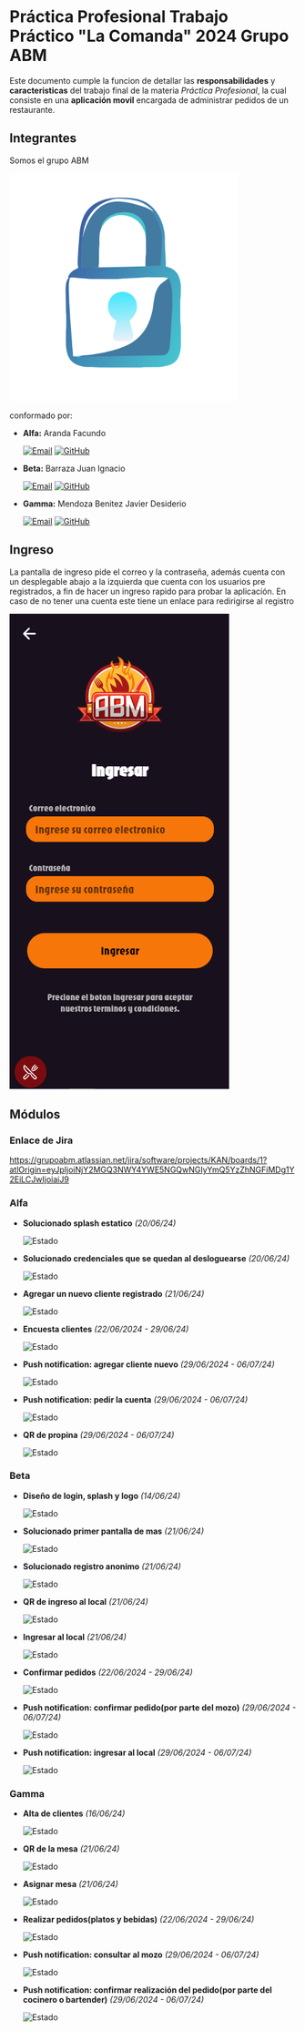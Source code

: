 # Práctica Profesional Trabajo Práctico "La Comanda" 2024 Grupo ABM

Este documento cumple la funcion de detallar las **responsabilidades** y **caracteristicas** del trabajo final de la materia _Práctica Profesional_, la cual consiste en una **aplicación movil** encargada de administrar pedidos de un restaurante. 

## Integrantes
Somos el grupo ABM 

<img src="src/assets/img/splashanimated.png" width="400px"> 

conformado por:

- **Alfa:** Aranda Facundo

  <a href="facundoaranda67@gmail.com"><img alt="Email" src="https://img.shields.io/badge/Gmail-facundoaranda67@gmail.com-blue?style=flat-square&logo=gmail"></a>
<a href="https://github.com/facundoaranda2002"><img alt="GitHub" src="https://img.shields.io/badge/GitHub-facundoaranda2002-black?style=flat-square&logo=github"></a>
- **Beta:** Barraza Juan Ignacio

  <a href="juanignaciobarraza99@gmail.com"><img alt="Email" src="https://img.shields.io/badge/Gmail-juanignaciobarraza99@gmail.com-blue?style=flat-square&logo=gmail"></a>
<a href="https://github.com/juanbarraza78"><img alt="GitHub" src="https://img.shields.io/badge/GitHub-juanbarraza78-black?style=flat-square&logo=github"></a>
- **Gamma:** Mendoza Benitez Javier Desiderio

  <a href="javier.mendoza.benitez@gmail.com"><img alt="Email" src="https://img.shields.io/badge/Gmail-javier.mendoza.benitez@gmail.com-blue?style=flat-square&logo=gmail"></a>
<a href="https://github.com/JavierMendozaBenitez"><img alt="GitHub" src="https://img.shields.io/badge/GitHub-JavierMendozaBenitez-black?style=flat-square&logo=github"></a>

## Ingreso

La pantalla de ingreso pide el correo y la contraseña, además cuenta con un desplegable abajo a la izquierda que cuenta con los usuarios pre registrados, a fin de hacer un ingreso rapido para probar la aplicación. En caso de no tener una cuenta este tiene un enlace para redirigirse al registro


<img src="src/assets/img/login.png">

## Módulos
### Enlace de Jira
https://grupoabm.atlassian.net/jira/software/projects/KAN/boards/1?atlOrigin=eyJpIjoiNjY2MGQ3NWY4YWE5NGQwNGIyYmQ5YzZhNGFiMDg1Y2EiLCJwIjoiaiJ9
### Alfa
- **Solucionado splash estatico** _(20/06/24)_   
    
    ![Estado](https://img.shields.io/badge/Estado-Completado-green?style=for-the-badge&labelColor=black) 
- **Solucionado credenciales que se quedan al desloguearse** _(20/06/24)_   
    
    ![Estado](https://img.shields.io/badge/Estado-Completado-green?style=for-the-badge&labelColor=black) 
- **Agregar un nuevo cliente registrado** _(21/06/24)_   
    
    ![Estado](https://img.shields.io/badge/Estado-Completado-green?style=for-the-badge&labelColor=black)   
- **Encuesta clientes** _(22/06/2024 - 29/06/24)_   
    
    ![Estado](https://img.shields.io/badge/Estado-En%20Curso-FFD700?style=for-the-badge&labelColor=black) 
- **Push notification: agregar cliente nuevo** _(29/06/2024 - 06/07/24)_ 
    
    ![Estado](https://img.shields.io/badge/Estado-Pendiente-gray?style=for-the-badge&labelColor=black)
- **Push notification: pedir la cuenta** _(29/06/2024 - 06/07/24)_

  ![Estado](https://img.shields.io/badge/Estado-Pendiente-gray?style=for-the-badge&labelColor=black)
- **QR de propina** _(29/06/2024 - 06/07/24)_   
    
    ![Estado](https://img.shields.io/badge/Estado-Pendiente-gray?style=for-the-badge&labelColor=black)       
### Beta
- **Diseño de login, splash y logo** _(14/06/24)_   
    
    ![Estado](https://img.shields.io/badge/Estado-Completado-green?style=for-the-badge&labelColor=black)
- **Solucionado primer pantalla de mas** _(21/06/24)_   
    
    ![Estado](https://img.shields.io/badge/Estado-Completado-green?style=for-the-badge&labelColor=black)
- **Solucionado registro anonimo** _(21/06/24)_   
    
    ![Estado](https://img.shields.io/badge/Estado-Completado-green?style=for-the-badge&labelColor=black)
- **QR de ingreso al local** _(21/06/24)_   
    
    ![Estado](https://img.shields.io/badge/Estado-Completado-green?style=for-the-badge&labelColor=black)   
- **Ingresar al local** _(21/06/24)_   
    
    ![Estado](https://img.shields.io/badge/Estado-Completado-green?style=for-the-badge&labelColor=black)
- **Confirmar pedidos** _(22/06/2024 - 29/06/24)_   
    
    ![Estado](https://img.shields.io/badge/Estado-En%20Curso-FFD700?style=for-the-badge&labelColor=black)
- **Push notification: confirmar pedido(por parte del mozo)** _(29/06/2024 - 06/07/24)_
    
    ![Estado](https://img.shields.io/badge/Estado-Pendiente-gray?style=for-the-badge&labelColor=black)
- **Push notification: ingresar al local** _(29/06/2024 - 06/07/24)_   
    
    ![Estado](https://img.shields.io/badge/Estado-Pendiente-gray?style=for-the-badge&labelColor=black)     

### Gamma
- **Alta de clientes** _(16/06/24)_
    
    ![Estado](https://img.shields.io/badge/Estado-Estado-Completado-green?style=for-the-badge&labelColor=black)
- **QR de la mesa** _(21/06/24)_   
    
    ![Estado](https://img.shields.io/badge/Estado-Estado-Completado-green?style=for-the-badge&labelColor=black)
- **Asignar mesa** _(21/06/24)_   
    
    ![Estado](https://img.shields.io/badge/Estado-Completado-green?style=for-the-badge&labelColor=black)     
- **Realizar pedidos(platos y bebidas)** _(22/06/2024 - 29/06/24)_   
    
    ![Estado](https://img.shields.io/badge/Estado-En%20Curso-FFD700?style=for-the-badge&labelColor=black)     
- **Push notification: consultar al mozo** _(29/06/2024 - 06/07/24)_

  ![Estado](https://img.shields.io/badge/Estado-Pendiente-gray?style=for-the-badge&labelColor=black)
- **Push notification: confirmar realización del pedido(por parte del cocinero o bartender)** _(29/06/2024 - 06/07/24)_   
    
    ![Estado](https://img.shields.io/badge/Estado-Pendiente-gray?style=for-the-badge&labelColor=black)  
 

 

